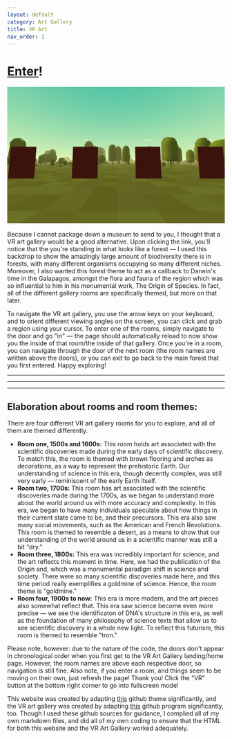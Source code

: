 ```yaml
---
layout: default
category: Art Gallery
title: VR Art
nav_order: 1
---
```


# [Enter](https://shanivi.github.io/darwin/)!

![pic](/images/gallery.png)

Because I cannot package down a museum to send to you, I thought that a VR art gallery would be a good alternative. Upon clicking the link, you'll notice that the you're standing in what looks like a forest — I used this backdrop to show the amazingly large amount of biodiversity there is in forests, with many different organisms occupying so many different niches. Moreover, I also wanted this forest theme to act as a callback to Darwin's time in the Galapagos, amongst the flora and fauna of the region which was so influential to him in his monumental work, The Origin of Species. In fact, all of the different gallery rooms are specifically themed, but more on that later.

To navigate the VR art gallery, you use the arrow keys on your keyboard, and to orient different viewing angles on the screen, you can click and grab a region using your cursor. To enter one of the rooms, simply navigate to the door and go "in" — the page should automatically reload to now show you the inside of that room/the inside of that gallery. Once you're in a room, you can navigate through the door of the next room (the room names are written above the doors), or you can exit to go back to the main forest that you first entered. Happy exploring!

* * * 
* * *
* * *

## Elaboration about rooms and room themes:
There are four different VR art gallery rooms for you to explore, and all of them are themed differently. 
- **Room one, 1500s and 1600s:** This room holds art associated with the scientific discoveries made during the early days of scientific discovery. To match this, the room is themed with brown flooring and arches as decorations, as a way to represent the prehistoric Earth. Our understanding of science in this era, though decently complex, was still very early — reminiscent of the early Earth itself.
- **Room two, 1700s:** This room has art associated with the scientific discoveries made during the 1700s, as we began to understand more about the world around us with more accuracy and complexity. In this era, we began to have many individuals speculate about how things in their current state came to be, and their precursors. This era also saw many social movements, such as the American and French Revolutions. This room is themed to resemble a desert, as a means to show that our understanding of the world around us in a scientific manner was still a bit "dry."
- **Room three, 1800s:** This era was incredibly important for science, and the art reflects this moment in time. Here, we had the publication of the Origin and, which was a monumental paradigm shift in science and society. There were so many scientific discoveries made here, and this time period really exemplifies a goldmine of science. Hence, the room theme is "goldmine."
- **Room four, 1900s to now:** This era is more modern, and the art pieces also somewhat reflect that. This era saw science become even more precise — we see the identificaton of DNA's structure in this era, as well as the foundation of many philosophy of science texts that allow us to see scientific discovery in a whole new light. To reflect this futurism, this room is themed to resemble "tron."

Please note, however: due to the nature of the code, the doors don't appear in chronological order when you first get to the VR Art Gallery landing/home page. However, the room names are above each respective door, so navigation is still fine. Also note, if you enter a room, and things seem to be moving on their own, just refresh the page! Thank you! Click the "VR" button at the bottom right corner to go into fullscreen mode!

This website was created by adapting [this](https://github.com/gebeto/researcher) github theme significantly, and the VR art gallery was created by adapting [this](https://github.com/AgentO3/a-frame-art-gallery) github program significantly, too. Though I used these github sources for guidance, I complied all of my own markdown files, and did all of my own coding to ensure that the HTML for both this website and the VR Art Gallery worked adequately. 
